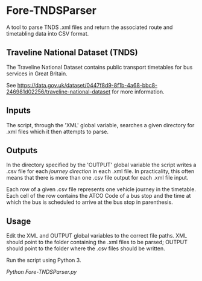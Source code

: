 # Fore-TNDSParser
A tool to parse TNDS .xml files and return the associated route and timetabling data into CSV format.

## Traveline National Dataset (TNDS)
The Traveline National Dataset contains public transport timetables for bus services in Great Britain.

See https://data.gov.uk/dataset/0447f8d9-8f1b-4a68-bbc8-246981d02256/traveline-national-dataset for more information.

## Inputs
The script, through the 'XML' global variable, searches a given directory for .xml files which it then attempts to parse.

## Outputs
In the directory specified by the 'OUTPUT' global variable the script writes a .csv file for each *journey direction* in each .xml file. In practicality, this often means that there is more than one .csv file output for each .xml file input.

Each row of a given .csv file represents one vehicle journey in the timetable. Each cell of the row contains the ATCO Code of a bus stop and the time at which the bus is scheduled to arrive at the bus stop in parenthesis.

## Usage
Edit the XML and OUTPUT global variables to the correct file paths. XML should point to the folder containing the .xml files to be parsed; OUTPUT should point to the folder where the .csv files should be written. 

Run the script using Python 3.

*Python Fore-TNDSParser.py*
